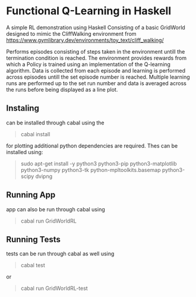 # Functional Q-Learning in Haskell

A simple RL demonstration using Haskell
Consisting of a basic GridWorld designed to mimic the CliffWalking environment from
https://www.gymlibrary.dev/environments/toy_text/cliff_walking/

Performs episodes consisting of steps taken in the environment untill the termination condition is reached.
The environment provides rewards from which a Policy is trained using an implementation of the Q-learning algorithm.
Data is collected from each episode and learning is performed across episodes untill the set episode number is reached.
Multiple learning runs are performed up to the set run number and data is averaged across the runs before being displayed as a line plot.


## Instaling

can be installed through cabal using the 

> cabal install

for plotting additional python dependencies are required. Thes can be installed using:

> sudo apt-get install -y python3 python3-pip python3-matplotlib python3-numpy python3-tk python-mpltoolkits.basemap python3-scipy dvipng


## Running App

app can also be run through cabal using

> cabal run GridWorldRL

## Running Tests
tests can be run through cabal as well using

> cabal test

or 

> cabal run GridWorldRL-test

